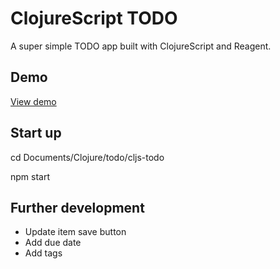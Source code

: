 # ClojureScript TODO

A super simple TODO app built with ClojureScript and Reagent.

## Demo

[View demo](https://cljs-todo.vercel.app/)

## Start up

cd Documents/Clojure/todo/cljs-todo

npm start

## Further development

- Update item save button
- Add due date
- Add tags
